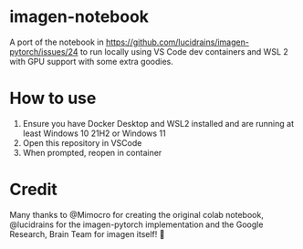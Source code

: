 # imagen-notebook

A port of the notebook in https://github.com/lucidrains/imagen-pytorch/issues/24 to run locally using VS Code dev containers and WSL 2 with GPU support with some extra goodies.

# How to use
1. Ensure you have Docker Desktop and WSL2 installed and are running at least Windows 10 21H2 or Windows 11
2. Open this repository in VSCode
3. When prompted, reopen in container

# Credit

Many thanks to @Mimocro for creating the original colab notebook, @lucidrains for the imagen-pytorch implementation and the Google Research, Brain Team for imagen itself! 🙂
